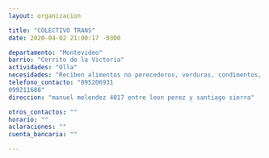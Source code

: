 ```yaml
---
layout: organizacion

title: "COLECTIVO TRANS"
date: 2020-04-02 21:00:17 -0300

departamento: "Montevideo"
barrio: "Cerrito de la Victoria"
actividades: "Olla"
necesidades: "Reciben alimentos no perecederos, verduras, condimentos, etc."
telefono_contacto: "095206931
099211688"
direccion: "manuel melendez 4017 entre leon perez y santiago sierra"

otros_contactos: ""
horario: ""
aclaraciones: ""
cuenta_bancaria: ""

---
```

